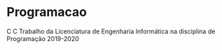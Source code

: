 # Programacao
C
C Trabalho da Licenciatura de Engenharia Informática na disciplina de Programação 2019-2020
